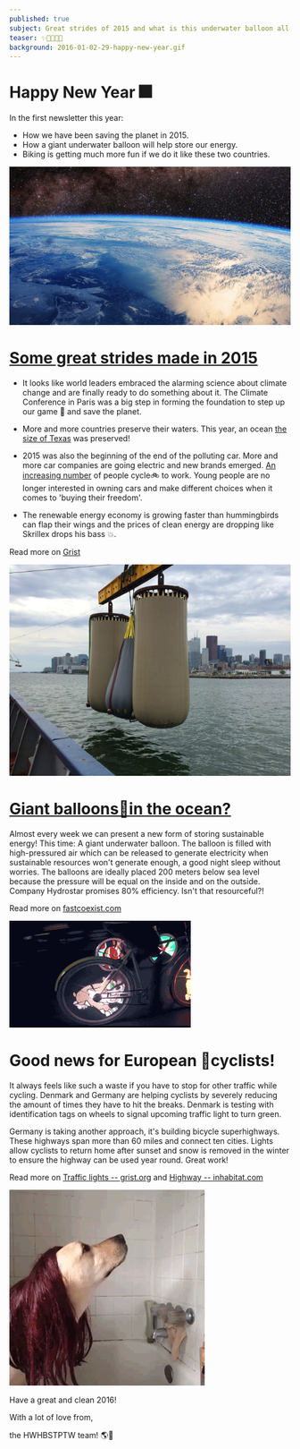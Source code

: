```yaml
---
published: true
subject: Great strides of 2015 and what is this underwater balloon all about?
teaser: ✨🎉🎊🚴🎈
background: 2016-01-02-29-happy-new-year.gif  
---
```


# Happy New Year 🎆

In the first newsletter this year:

* How we have been saving the planet in 2015.
* How a giant underwater balloon will help store our energy.
* Biking is getting much more fun if we do it like these two countries.

![earth](2016-01-02-29-earth.jpg)

# [Some great strides made in 2015](http://grist.org/climate-energy/heres-the-good-news-about-earth-from-this-year/)

* It looks like world leaders embraced the alarming science about climate change and are finally ready to do something about it. The Climate Conference in Paris was a big step in forming the foundation to step up our game 💪 and save the planet.

* More and more countries preserve their waters. This year, an ocean [the size of Texas](http://bit.ly/1Tvi7bd) was preserved!

* 2015 was also the beginning of the end of the polluting car. More and more car companies are going electric and new brands emerged. [An increasing number](http://www.bikeleague.org/commutingdata) of people cycle🚲 to work. Young people are no longer interested in owning cars and make different choices when it comes to 'buying their freedom'.

* The renewable energy economy is growing faster than hummingbirds can flap their wings and the prices of clean energy are dropping like Skrillex drops his bass 💥.

Read more on [Grist](http://grist.org/climate-energy/heres-the-good-news-about-earth-from-this-year/)

![balloons](2016-02-01-29-balloons.jpg)

# [Giant balloons🎈in the ocean?](http://www.fastcoexist.com/3053854/toronto-is-backing-up-its-electric-grid-with-big-air-bags-at-the-bottom-of-lake-ontario)

Almost every week we can present a new form of storing sustainable energy! This time: A giant underwater balloon. The balloon is filled with high-pressured air which can be released to generate electricity when sustainable resources won't generate enough, a good night sleep without worries. The balloons are ideally placed 200 meters below sea level because the pressure will be equal on the inside and on the outside. Company Hydrostar promises 80% efficiency. Isn't that resourceful?!

Read more on [fastcoexist.com](http://www.fastcoexist.com/3053854/toronto-is-backing-up-its-electric-grid-with-big-air-bags-at-the-bottom-of-lake-ontario)

![bikes](2016-01-02-29-bike.gif)

# Good news for European 🚵cyclists!

It always feels like such a waste if you have to stop for other traffic while cycling. Denmark and Germany are helping cyclists by severely reducing the amount of times they have to hit the breaks. Denmark is testing with identification tags on wheels to signal upcoming traffic light to turn green.

Germany is taking another approach, it's building bicycle superhighways. These highways span more than 60 miles and connect ten cities. Lights allow cyclists to return home after sunset and snow is removed in the winter to ensure the highway can be used year round. Great work!

Read more on [Traffic lights -- grist.org](http://grist.org/cities/danish-cyclists-play-god-use-sensors-to-turn-traffic-lights-green/) and
[Highway -- inhabitat.com](http://inhabitat.com/germany-opens-the-first-3-miles-of-a-60-mile-bicycle-superhighway/)

![spider love](2016-01-02-29-spiderman.gif)

Have a great and clean 2016!

With a lot of love from,

the HWHBSTPTW team! 🌎👊

